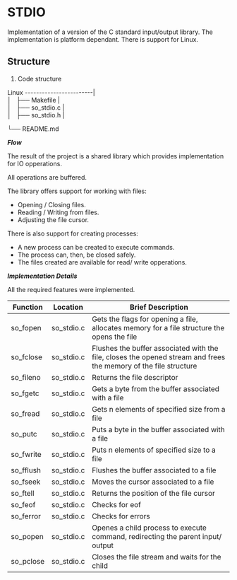 # STDIO
Implementation of a version of the C standard input/output library. The implementation is platform dependant. There is support for Linux.


Structure
-

1. Code structure

Linux 
------------------------|     
 │   ├── Makefile       |           
 │   ├── so_stdio.c     |            
 │   ├── so_stdio.h     |                           
 
 └── README.md         
 
 
 ***Flow***

The result of the project is a shared library which provides implementation for IO opperations.

All operations are buffered.

The library offers support for working with files:
  * Opening / Closing files.
  * Reading / Writing from files.
  * Adjusting the file cursor.

There is also support for creating processes:
  * A new process can be created to execute commands.
  * The process can, then, be closed safely.
  * The files created are available for read/ write opperations.
  
  ***Implementation Details***
  
  All the required features were implemented.

Function | Location | Brief Description
------------ | ------------- | -------------
so_fopen | so_stdio.c | Gets the flags for opening a file, allocates memory for a file structure the opens the file
so_fclose | so_stdio.c | Flushes the buffer associated with the file, closes the opened stream and frees the memory of the file structure
so_fileno | so_stdio.c | Returns the file descriptor
so_fgetc | so_stdio.c | Gets a byte from the buffer associated with a file
so_fread | so_stdio.c | Gets n elements of specified size from a file
so_putc | so_stdio.c | Puts a byte in the buffer associated with a file
so_fwrite | so_stdio.c | Puts n elements of specified size to a file
so_fflush | so_stdio.c | Flushes the buffer associated to a file
so_fseek | so_stdio.c | Moves the cursor associated to a file
so_ftell | so_stdio.c | Returns the position of the file cursor
so_feof | so_stdio.c | Checks for eof
so_ferror | so_stdio.c | Checks for errors
so_popen | so_stdio.c | Openes a child process to execute command, redirecting the parent input/ output
so_pclose | so_stdio.c | Closes the file stream and waits for the child
